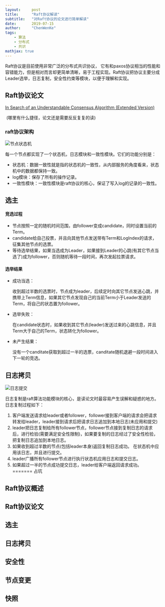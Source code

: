 ```yaml
---
layout:     post
title:      "Raft协议解读"
subtitle:   "对Raft协议的论文进行简单解读"
date:       2019-07-15
author:     "ChenWenKe"
tags:
	- 算法
    - 分布式
    - 共识
mathjax: true
---
```


Raft协议是目前使用非常广泛的分布式共识协议， 它有和paxos协议相当的性能和容错能力，但是相对而言却更简单清晰，易于工程实现。Raft协议把协议主要分成Leader选举，日志复制，安全性约束等模块，以便于理解和实现。

## Raft协议论文

 [In Search of an Understandable Consensus Algorithm (Extended Version)](https://raft.github.io/raft.pdf)

​
(哪里有什么捷径，论文还是需要反反复复的读)


### raft协议架构

![节点状态机](/Users/wikichen/Desktop/MyProject/blog/img/raft-arch.png)

每一个节点都实现了一个状态机，日志模块和一致性模块。它们的功能分别是：

- 状态机：数据一致性就是指的状态机的一致性，从内部服务的角度看来，状态机中的数据都保持一致。
- log模块：保存了所有的操作记录。
- 一致性模块：一致性模块是raft协议的核心，保证了写入log的记录的一致性。

## 选主

#### 竞选过程

- 节点按照一定的随机时间范围，由follower变成candidate，同时设置当前的Term。
- candidate给自己投票，并且向其他节点发送带有Term和LogIndex的请求，征集其他节点的选票。
- 等待选举结果，如果当选成为Leader，如果接到Leader的心跳(有其它节点当选了)成为follower，否则随机等待一段时间，再次发起拉票请求。

#### 选举结果

- 成功当选：

  收到超过半数的选票时，节点成为leader，后续定时向其它节点发送心跳，并携带上Term信息，如果其它节点发现自己的当前Term小于Leader发送的Term，将自己的状态置为follower。

- 选举失败：

  在candidate状态时，如果收到其它节点(leader)发送过来的心跳信息，并且Term大于自己的Term，状态转化为follower。

- 未产生结果：

  没有一个canditate获取到超过一半的选票，canditate随机退避一段时间进入下一轮的竞选。



## 日志拷贝

![日志提交](/Users/wikichen/Desktop/MyProject/blog/img/log-replication.png)

日志复制是raft算法功能模块的核心，是读论文时最容易产生误解和疑惑的地方。日志复制过程如下：

1. 客户端发送请求给leader或者follower，follower接到客户端的请求会把请求转发给leader，leader接到请求后把请求日志追加到本地日志(未应用和提交)
2. leader把日志复制给所有follower节点，follower节点接到复制日志的请求后，进行检验(需要满足安全性限制)，如果要复制的日志经过了安全性检验，把复制日志追加到本地日志。
3. 如果收到超过半数的节点(包括leader本身)返回复制日志成功。 在状态机中应用该日志，并且进行提交。
4. leader广播所有follower节点进行执行状态机应用日志和提交日志。
5. 如果超过一半的节点成功提交日志，leader给客户端返回请求成功。
=======
占坑

## Raft协议概述

## Raft协议论文

## 选主

## 日志拷贝

## 安全性

## 节点变更

## 快照
